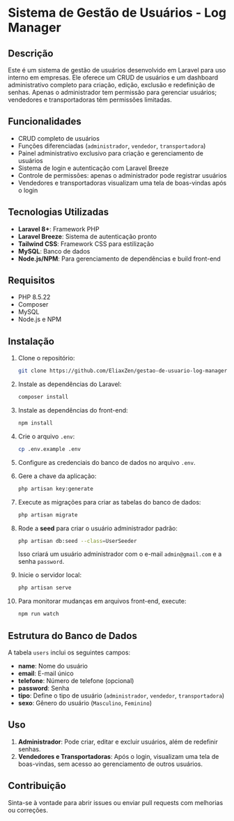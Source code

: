 
# Sistema de Gestão de Usuários - Log Manager

## Descrição
Este é um sistema de gestão de usuários desenvolvido em Laravel para uso interno em empresas. Ele oferece um CRUD de usuários e um dashboard administrativo completo para criação, edição, exclusão e redefinição de senhas. Apenas o administrador tem permissão para gerenciar usuários; vendedores e transportadoras têm permissões limitadas.

## Funcionalidades
- CRUD completo de usuários
- Funções diferenciadas (`administrador`, `vendedor`, `transportadora`)
- Painel administrativo exclusivo para criação e gerenciamento de usuários
- Sistema de login e autenticação com Laravel Breeze
- Controle de permissões: apenas o administrador pode registrar usuários
- Vendedores e transportadoras visualizam uma tela de boas-vindas após o login

## Tecnologias Utilizadas
- **Laravel 8+**: Framework PHP
- **Laravel Breeze**: Sistema de autenticação pronto
- **Tailwind CSS**: Framework CSS para estilização
- **MySQL**: Banco de dados
- **Node.js/NPM**: Para gerenciamento de dependências e build front-end

## Requisitos
- PHP 8.5.22
- Composer
- MySQL
- Node.js e NPM

## Instalação

1. Clone o repositório:
   ```bash
   git clone https://github.com/EliaxZen/gestao-de-usuario-log-manager.git
   ```

2. Instale as dependências do Laravel:
   ```bash
   composer install
   ```

3. Instale as dependências do front-end:
   ```bash
   npm install
   ```

4. Crie o arquivo `.env`:
   ```bash
   cp .env.example .env
   ```

5. Configure as credenciais do banco de dados no arquivo `.env`.

6. Gere a chave da aplicação:
   ```bash
   php artisan key:generate
   ```

7. Execute as migrações para criar as tabelas do banco de dados:
   ```bash
   php artisan migrate
   ```

8. Rode a **seed** para criar o usuário administrador padrão:
   ```bash
   php artisan db:seed --class=UserSeeder
   ```

   Isso criará um usuário administrador com o e-mail `admin@gmail.com` e a senha `password`.

9. Inicie o servidor local:
   ```bash
   php artisan serve
   ```

10. Para monitorar mudanças em arquivos front-end, execute:
    ```bash
    npm run watch
    ```

## Estrutura do Banco de Dados
A tabela `users` inclui os seguintes campos:
- **name**: Nome do usuário
- **email**: E-mail único
- **telefone**: Número de telefone (opcional)
- **password**: Senha
- **tipo**: Define o tipo de usuário (`administrador`, `vendedor`, `transportadora`)
- **sexo**: Gênero do usuário (`Masculino`, `Feminino`)

## Uso
1. **Administrador**: Pode criar, editar e excluir usuários, além de redefinir senhas.
2. **Vendedores e Transportadoras**: Após o login, visualizam uma tela de boas-vindas, sem acesso ao gerenciamento de outros usuários.

## Contribuição
Sinta-se à vontade para abrir issues ou enviar pull requests com melhorias ou correções.

